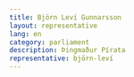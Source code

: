 ```yaml
---
title: Björn Leví Gunnarsson
layout: representative
lang: en
category: parliament
description: Þingmaður Pírata
representative: björn-leví
---
```

